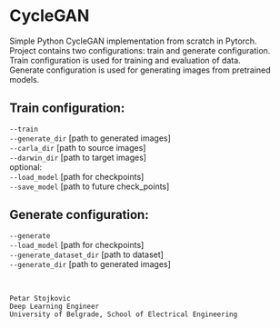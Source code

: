 # CycleGAN
Simple Python CycleGAN implementation from scratch in Pytorch.<br>
Project contains two configurations: train and generate configuration.<br>
Train configuration is used for training and evaluation of data.<br>
Generate configuration is used for generating images from pretrained models.<br>
## Train configuration:
`--train` <br>
`--generate_dir` [path to generated images]<br>
`--carla_dir` [path to source images]<br>
`--darwin_dir` [path to target images]<br>
optional:<br>
`--load_model` [path for checkpoints]<br>
`--save_model` [path to future check_points]<br>

## Generate configuration:
`--generate`<br>
`--load_model` [path for checkpoints]<br>
`--generate_dataset_dir` [path to dataset]<br>
`--generate_dir` [path to generated images]<br>

<br>


    Petar Stojkovic
    Deep Learning Engineer
    University of Belgrade, School of Electrical Engineering
